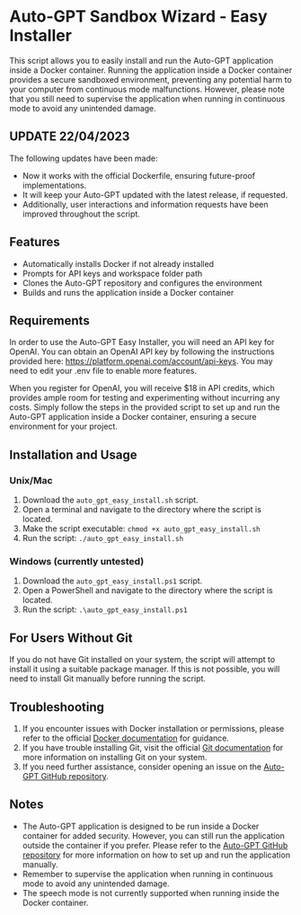 # Auto-GPT Sandbox Wizard - Easy Installer

This script allows you to easily install and run the Auto-GPT application inside a Docker container. Running the application inside a Docker container provides a secure sandboxed environment, preventing any potential harm to your computer from continuous mode malfunctions. However, please note that you still need to supervise the application when running in continuous mode to avoid any unintended damage.

## UPDATE 22/04/2023

The following updates have been made:
- Now it works with the official Dockerfile, ensuring future-proof implementations.
- It will keep your Auto-GPT updated with the latest release, if requested.
- Additionally, user interactions and information requests have been improved throughout the script.

## Features
- Automatically installs Docker if not already installed
- Prompts for API keys and workspace folder path
- Clones the Auto-GPT repository and configures the environment
- Builds and runs the application inside a Docker container

## Requirements
In order to use the Auto-GPT Easy Installer, you will need an API key for OpenAI. You can obtain an OpenAI API key by following the instructions provided here: https://platform.openai.com/account/api-keys. You may need to edit your .env file to enable more features.

When you register for OpenAI, you will receive $18 in API credits, which provides ample room for testing and experimenting without incurring any costs. Simply follow the steps in the provided script to set up and run the Auto-GPT application inside a Docker container, ensuring a secure environment for your project.

## Installation and Usage
### Unix/Mac
1. Download the `auto_gpt_easy_install.sh` script.
2. Open a terminal and navigate to the directory where the script is located.
3. Make the script executable: `chmod +x auto_gpt_easy_install.sh`
4. Run the script: `./auto_gpt_easy_install.sh`

### Windows (currently untested)
1. Download the `auto_gpt_easy_install.ps1` script.
2. Open a PowerShell and navigate to the directory where the script is located.
3. Run the script: `.\auto_gpt_easy_install.ps1`

## For Users Without Git
If you do not have Git installed on your system, the script will attempt to install it using a suitable package manager. If this is not possible, you will need to install Git manually before running the script.

## Troubleshooting

1. If you encounter issues with Docker installation or permissions, please refer to the official [Docker documentation](https://docs.docker.com/get-docker/) for guidance.
2. If you have trouble installing Git, visit the official [Git documentation](https://git-scm.com/book/en/v2/Getting-Started-Installing-Git) for more information on installing Git on your system.
3. If you need further assistance, consider opening an issue on the [Auto-GPT GitHub repository](https://github.com/Significant-Gravitas/Auto-GPT).

## Notes

- The Auto-GPT application is designed to be run inside a Docker container for added security. However, you can still run the application outside the container if you prefer. Please refer to the [Auto-GPT GitHub repository](https://github.com/Significant-Gravitas/Auto-GPT) for more information on how to set up and run the application manually.
- Remember to supervise the application when running in continuous mode to avoid any unintended damage.
- The speech mode is not currently supported when running inside the Docker container.
